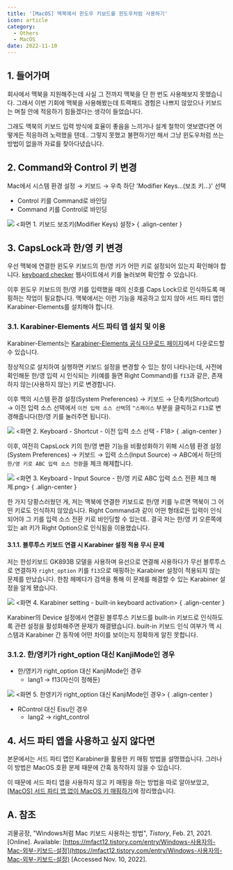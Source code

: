 ```yaml
---
title: '[MacOS] 맥북에서 윈도우 키보드를 윈도우처럼 사용하기'
icon: article
category:
  - Others
  - MacOS
date: 2022-11-10
---
```


## 1. 들어가며

회사에서 맥북을 지원해주는데 사실 그 전까지 맥북을 단 한 번도 사용해보지 못했습니다. 그래서 이번 기회에 맥북을 사용해봤는데 트랙패드 경험은 나쁘지 않았으나 키보드는 며칠 안에 적응하기 힘들겠다는 생각이 들었습니다.

그래도 맥북의 키보드 입력 방식에 효율이 좋음을 느끼거나 설계 철학이 엿보였다면 어떻게든 적응하려 노력했을 텐데.. 그렇지 못했고 불편하기만 해서 그냥 윈도우처럼 쓰는 방법이 없을까 자료를 찾아다녔습니다.

## 2. Command와 Control 키 변경
Mac에서 시스템 환경 설정 → 키보드 → 우측 하단 'Modifier Keys...(보조 키...)' 선택

- Control 키를 Command로 바인딩
- Command 키를 Control로 바인딩

![](https://drive.google.com/uc?export=view&id=1xCaYTi4n0NoNOZ0om6Jpf0mIIxf30iwT)
&lt;화면 1. 키보드 보조키(Modifier Keys) 설정&gt;
{ .align-center }

## 3. CapsLock과 한/영 키 변경
우선 맥북에 연결한 윈도우 키보드의 한/영 키가 어떤 키로 설정되어 있는지 확인해야 합니다. [keyboard checker](https://keyboardchecker.com/) 웹사이트에서 키를 눌러보며 확인할 수 있습니다.

이후 윈도우 키보드의 한/영 키를 입력했을 때의 신호를 Caps Lock으로 인식하도록 매핑하는 작업이 필요합니다. 맥북에서는 이런 기능을 제공하고 있지 않아 서드 파티 앱인 Karabiner-Elements를 설치해야 합니다.

### 3.1. Karabiner-Elements 서드 파티 앱 설치 및 이용
Karabiner-Elements는 [Karabiner-Elements 공식 다운로드 페이지](https://karabiner-elements.pqrs.org/)에서 다운로드할 수 있습니다.

정상적으로 설치하여 실행하면 키보드 설정을 변경할 수 있는 창이 나타나는데, 사전에 확인해둔 한/영 입력 시 인식되는 키(예를 들면 Right Command)를 `f13`과 같은, 존재하지 않는(사용하지 않는) 키로 변경합니다.

이후 맥의 시스템 환경 설정(System Preferences) → 키보드 → 단축키(Shortcut) → 이전 입력 소스 선택에서 `이전 입력 소스 선택`의 `^스페이스` 부분을 클릭하고 `F13`로 변경해줍니다(한/영 키를 눌러주면 됩니다).

![](https://drive.google.com/uc?export=view&id=1Lpjbd2beV3P3hBZjrDhdPXfwN-ox0XG0)
&lt;화면 2. Keyboard - Shortcut - 이전 입력 소스 선택 - F18&gt;
{ .align-center }

이후, 여전히 CapsLock 키의 한/영 변환 기능을 비활성화하기 위해 시스템 환경 설정(System Preferences) → 키보드 → 입력 소스(Input Source) → ABC에서 하단의 `한/영 키로 ABC 입력 소스 전환`을 체크 해제합니다.

![](https://drive.google.com/uc?export=view&id=1Kxrg-AV_itkUNQUj2N9TX6cBPcpAkeaA)
&lt;화면 3. Keyboard - Input Source - 한/영 키로 ABC 입력 소스 전환 체크 해제.png&gt;
{ .align-center }

한 가지 당황스러웠던 게, 저는 맥북에 연결한 키보드로 한/영 키를 누르면 맥북이 그 어떤 키로도 인식하지 않았습니다. Right Command과 같이 어떤 형태로든 입력이 인식되어야 그 키를 입력 소스 전환 키로 바인딩할 수 있는데.. 결국 저는 한/영 키 오른쪽에 있는 alt 키가 Right Option으로 인식됨을 이용했습니다.

#### 3.1.1. 블루투스 키보드 연결 시 Karabiner 설정 적용 무시 문제
저는 한성키보드 GK893B 모델을 사용하며 유선으로 연결해 사용하다가 무선 블루투스로 연결하자 `right_option` 키를 `f13`으로 매핑하는 Karabiner 설정이 적용되지 않는 문제를 만났습니다. 한참 헤메다가 검색을 통해 이 문제를 해결할 수 있는 Karabiner 설정을 알게 됐습니다.

![](https://drive.google.com/uc?export=view&id=1vSXATMy6ZPnff3WU1IuH30_gCrf87OjG)
&lt;화면 4. Karabiner setting - built-in keyboard activation&gt;
{ .align-center }

Karabiner의 Device 설정에서 연결된 블루투스 키보드를 built-in 키보드로 인식하도록 관련 설정을 활성화해주면 문제가 해결됐습니다. built-in 키보드 인식 여부가 맥 시스템과 Karabiner 간 동작에 어떤 차이를 보이는지 정확하게 알진 못합니다.

### 3.1.2. 한/영키가 right_option 대신 KanjiMode인 경우
- 한/영키가 right_option 대신 KanjiMode인 경우
  - lang1 → f13(자신이 정해둔)

![](https://drive.google.com/uc?export=view&id=1283mckpacvrC7TZT36cxoOd2xarIfTzr)
&lt;화면 5. 한영키가 right_option 대신 KanjiMode인 경우&gt;
{ .align-center }

- RControl 대신 Eisu인 경우
  - lang2 → right_control

## 4. 서드 파티 앱을 사용하고 싶지 않다면
본문에서는 서드 파티 앱인 Karabiner을 활용한 키 매핑 방법을 설명했습니다. 그러나 이 방법은 MacOS 호환 문제 때문에 간혹 동작하지 않을 수 있습니다.

이 때문에 서드 파티 앱을 사용하지 않고 키 매핑을 하는 방법을 따로 알아보았고, [[MacOS] 서드 파티 앱 없이 MacOS 키 매핑하기](mac-key-mapping-not-using-third-party-apps.html)에 정리했습니다.

## A. 참조
괴물공장, "Windows처럼 Mac 키보드 사용하는 방법", *Tistory*, Feb. 21, 2021. [Online]. Available: [https://mfact12.tistory.com/entry/Windows-사용자의-Mac-외부-키보드-설정](https://mfact12.tistory.com/entry/Windows-사용자의-Mac-외부-키보드-설정) [Accessed Nov. 10, 2022].
